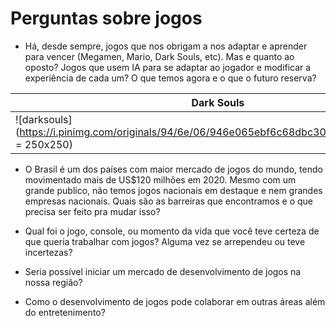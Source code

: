 # Perguntas sobre jogos

- Há, desde sempre, jogos que nos obrigam a nos adaptar e aprender para vencer (Megamen, Mario, Dark Souls, etc). Mas e quanto ao oposto? Jogos que usem IA para se adaptar ao jogador e modificar a experiência de cada um? O que temos agora e o que o futuro reserva?

| Dark Souls | Mario | Megamen  |
|--|--|--|
|![darksouls](https://i.pinimg.com/originals/94/6e/06/946e065ebf6c68dbc30f7a162a04351d.gif = 250x250)|![mario](https://i.pinimg.com/originals/d1/19/fa/d119faa9adcecedf44cc801ac75a9b41.gif = 250x250)|![Megamen](https://i.pinimg.com/originals/aa/19/06/aa19066c23542dd8cee1d4d0e0fd1aac.gif = 250x250)|

- O Brasil é um dos países com maior mercado de jogos do mundo, tendo movimentado mais de US$120 milhões em 2020. Mesmo com um grande publico, não temos jogos nacionais em destaque e nem grandes empresas nacionais. Quais são as barreiras que encontramos e o que precisa ser feito pra mudar isso?

- Qual foi o jogo, console, ou momento da vida que você teve certeza de que queria trabalhar com jogos? Alguma vez se arrependeu ou teve incertezas?

- Seria possível iniciar um mercado de desenvolvimento de jogos na nossa região?

- Como o desenvolvimento de jogos pode colaborar em outras áreas além do entretenimento?
